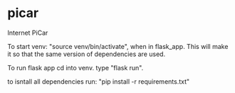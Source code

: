 # picar
Internet PiCar

To start venv: "source venv/bin/activate", when in flask_app.
This will make it so that the same version of dependencies are used.

To run flask app
cd into venv. type "flask run".

to isntall all dependencies run: 
"pip install -r requirements.txt"
